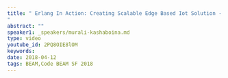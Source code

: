 ```yaml
---
title: " Erlang In Action: Creating Scalable Edge Based Iot Solution - Code BEAM SF 2018
"
abstract: ""
speaker1: _speakers/murali-kashaboina.md
type: video
youtube_id: 2PQ8OIE8lOM
keywords: 
date: 2018-04-12
tags: BEAM,Code BEAM SF 2018
---
```


